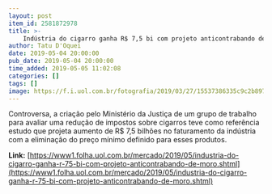 ```yaml
---
layout: post
item_id: 2581872978
title: >-
    Indústria do cigarro ganha R$ 7,5 bi com projeto anticontrabando de Moro
author: Tatu D'Oquei
date: 2019-05-04 20:00:00
pub_date: 2019-05-04 20:00:00
time_added: 2019-05-05 11:02:08
categories: []
tags: []
image: https://f.i.uol.com.br/fotografia/2019/03/27/15537386335c9c2b8977c26_1553738633_3x2_rt.jpg
---
```


Controversa, a criação pelo Ministério da Justiça de um grupo de trabalho para avaliar uma redução de impostos sobre cigarros teve como referência estudo que projeta aumento de R$ 7,5 bilhões no faturamento da indústria com a eliminação do preço mínimo definido para esses produtos.

**Link:** [https://www1.folha.uol.com.br/mercado/2019/05/industria-do-cigarro-ganha-r-75-bi-com-projeto-anticontrabando-de-moro.shtml](https://www1.folha.uol.com.br/mercado/2019/05/industria-do-cigarro-ganha-r-75-bi-com-projeto-anticontrabando-de-moro.shtml)

